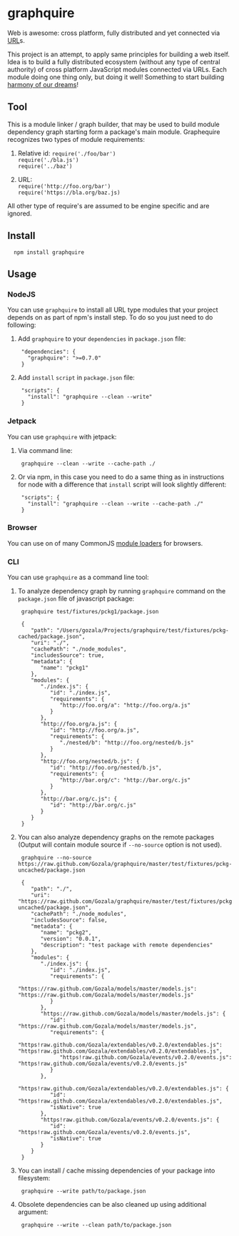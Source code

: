 # graphquire #

Web is awesome: cross platform, fully distributed and yet connected via [URL]s.

This project is an attempt, to apply same principles for building a web itself.
Idea is to build a fully distributed ecosystem (without any type of central
authority) of cross platform JavaScript modules connected via URLs. Each module
doing one thing only, but doing it well! Something to start building [harmony
of our dreams]!

## Tool ##

This is a module linker / graph builder, that may be used to build module
dependency graph starting form a package's main module. Graphequire recognizes
two types of module requirements:

  1. Relative id:
     `require('./foo/bar')`  
     `require('./bla.js')`  
     `require('../baz')`

  2. URL:  
     `require('http://foo.org/bar')`  
     `require('https://bla.org/baz.js)`

All other type of require's are assumed to be engine specific and are ignored.

## Install ##

      npm install graphquire

## Usage ##

### NodeJS ##

You can use `graphquire` to install all URL type modules that your project
depends on as part of npm's install step. To do so you just need to do
following:

1. Add `graphquire` to your `dependencies` in `package.json` file:

        "dependencies": {
          "graphquire": ">=0.7.0"
        }

2. Add `install` `script` in `package.json` file:

        "scripts": {
          "install": "graphquire --clean --write"
        }

### Jetpack ###

You can use `graphquire` with jetpack:

1. Via command line:

        graphquire --clean --write --cache-path ./

2. Or via npm, in this case you need to do a same thing as in instructions for
   node with a difference that `install` script will look slightly different:

        "scripts": {
          "install": "graphquire --clean --write --cache-path ./"
        }

### Browser ###

You can use on of many CommonJS [module loaders](http://jsm.io/jsm.js) for
browsers.

### CLI ###

You can use `graphquire` as a command line tool:

1. To analyze dependency graph by running `graphquire` command on the
`package.json` file of javascript package:

        graphquire test/fixtures/pckg1/package.json

        {
           "path": "/Users/gozala/Projects/graphquire/test/fixtures/pckg-cached/package.json",
           "uri": "./",
           "cachePath": "./node_modules",
           "includesSource": true,
           "metadata": {
              "name": "pckg1"
           },
           "modules": {
              "./index.js": {
                 "id": "./index.js",
                 "requirements": {
                    "http://foo.org/a": "http://foo.org/a.js"
                 }
              },
              "http://foo.org/a.js": {
                 "id": "http://foo.org/a.js",
                 "requirements": {
                    "./nested/b": "http://foo.org/nested/b.js"
                 }
              },
              "http://foo.org/nested/b.js": {
                 "id": "http://foo.org/nested/b.js",
                 "requirements": {
                    "http://bar.org/c": "http://bar.org/c.js"
                 }
              },
              "http://bar.org/c.js": {
                 "id": "http://bar.org/c.js"
              }
           }
        }


2. You can also analyze dependency graphs on the remote packages (Output will
   contain module source if `--no-source` option is not used).

        graphquire --no-source https://raw.github.com/Gozala/graphquire/master/test/fixtures/pckg-uncached/package.json

        {
           "path": "./",
           "uri": "https://raw.github.com/Gozala/graphquire/master/test/fixtures/pckg-uncached/package.json",
           "cachePath": "./node_modules",
           "includesSource": false,
           "metadata": {
              "name": "pckg2",
              "version": "0.0.1",
              "description": "test package with remote dependencies"
           },
           "modules": {
              "./index.js": {
                 "id": "./index.js",
                 "requirements": {
                    "https://raw.github.com/Gozala/models/master/models.js": "https://raw.github.com/Gozala/models/master/models.js"
                 }
              },
              "https://raw.github.com/Gozala/models/master/models.js": {
                 "id": "https://raw.github.com/Gozala/models/master/models.js",
                 "requirements": {
                    "https!raw.github.com/Gozala/extendables/v0.2.0/extendables.js": "https!raw.github.com/Gozala/extendables/v0.2.0/extendables.js",
                    "https!raw.github.com/Gozala/events/v0.2.0/events.js": "https!raw.github.com/Gozala/events/v0.2.0/events.js"
                 }
              },
              "https!raw.github.com/Gozala/extendables/v0.2.0/extendables.js": {
                 "id": "https!raw.github.com/Gozala/extendables/v0.2.0/extendables.js",
                 "isNative": true
              },
              "https!raw.github.com/Gozala/events/v0.2.0/events.js": {
                 "id": "https!raw.github.com/Gozala/events/v0.2.0/events.js",
                 "isNative": true
              }
           }
        }


3. You can install / cache missing dependencies of your package into filesystem:

        graphquire --write path/to/package.json

4. Obsolete dependencies can be also cleaned up using additional argument:

        graphquire --write --clean path/to/package.json

[URL]:http://en.wikipedia.org/wiki/Uniform_Resource_Locator
[harmony of our dreams]:http://wiki.ecmascript.org/doku.php?id=harmony:modules
